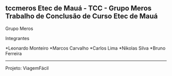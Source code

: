 tccmeros
Etec de Mauá - TCC - Grupo Meros
Trabalho de Conclusão de Curso
Etec de Mauá
---------------------------------

Grupo Meros

Integrantes

*Leonardo Monteiro
*Marcos Carvalho
*Carlos Lima
*Nikolas Silva
*Bruno Ferreira
  
---------------------------------
Projeto:
ViagemFácil
